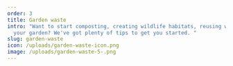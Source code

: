```yaml
---
order: 3
title: Garden waste
intro: "Want to start composting, creating wildlife habitats, reusing what's in
  your garden? We've got plenty of tips to get you started. "
slug: garden-waste
icon: /uploads/garden-waste-icon.png
image: /uploads/garden-waste-5-.png
---
```

